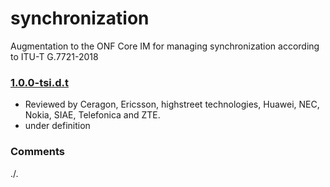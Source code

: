 # synchronization
Augmentation to the ONF Core IM for managing synchronization according to ITU-T G.7721-2018

### [1.0.0-tsi.d.t](../../tree/tsi)
- Reviewed by Ceragon, Ericsson, highstreet technologies, Huawei, NEC, Nokia, SIAE, Telefonica and ZTE.
- under definition

### Comments
./.
